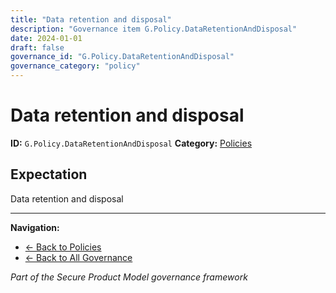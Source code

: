 ```yaml
---
title: "Data retention and disposal"
description: "Governance item G.Policy.DataRetentionAndDisposal"
date: 2024-01-01
draft: false
governance_id: "G.Policy.DataRetentionAndDisposal"
governance_category: "policy"
---
```


# Data retention and disposal

**ID:** `G.Policy.DataRetentionAndDisposal`
**Category:** [Policies](../)

## Expectation

Data retention and disposal


---

**Navigation:**
- [← Back to Policies](../)
- [← Back to All Governance](/governance/)

*Part of the Secure Product Model governance framework*
